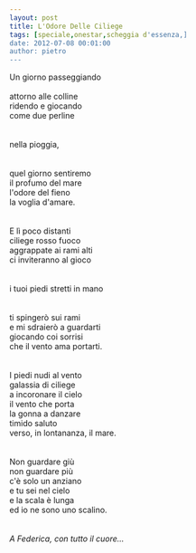 ```yaml
---
layout: post
title: L'Odore Delle Ciliege
tags: [speciale,onestar,scheggia d'essenza,]
date: 2012-07-08 00:01:00
author: pietro
---
```

Un giorno passeggiando<br/><br/>attorno alle colline<br/>ridendo e giocando<br/>come due perline<br/><br/><br/>nella pioggia,<br/><br/><br/>quel giorno sentiremo<br/>il profumo del mare<br/>l'odore del fieno<br/>la voglia d'amare.<br/><br/><br/>E lì poco distanti<br/>ciliege rosso fuoco<br/>aggrappate ai rami alti<br/>ci inviteranno al gioco<br/><br/><br/>i tuoi piedi stretti in mano<br/><br/><br/>ti spingerò sui rami<br/>e mi sdraierò a guardarti<br/>giocando coi sorrisi<br/>che il vento ama portarti.<br/><br/><br/>I piedi nudi al vento<br/>galassia di ciliege<br/>a incoronare il cielo<br/>il vento che porta<br/>la gonna a danzare<br/>timido saluto<br/>verso, in lontananza, il mare.<br/><br/><br/>Non guardare giù<br/>non guardare più<br/>c'è solo un anziano<br/>e tu sei nel cielo<br/>e la scala è lunga<br/>ed io ne sono uno scalino.<br/><br/><br/><i>A Federica, con tutto il cuore...</i><br/>
